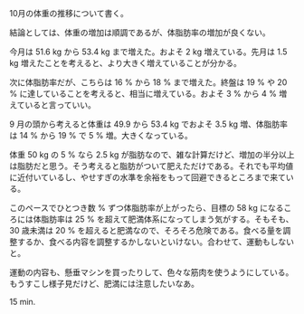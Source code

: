 10月の体重の推移について書く。

結論としては、体重の増加は順調であるが、体脂肪率の増加が良くない。

今月は 51.6 kg から 53.4 kg まで増えた。およそ 2 kg 増えている。先月は 1.5 kg 増えたことを考えると、より大きく増えていることが分かる。

次に体脂肪率だが、こちらは 16 % から 18 % まで増えた。終盤は 19 % や 20 % に達していることを考えると、相当に増えている。およそ 3 % から 4 % 増えていると言っていい。

9 月の頭から考えると体重は 49.9 から 53.4 kg でおよそ 3.5 kg 増、体脂肪率は 14 % から 19 % で 5 % 増。大きくなっている。

体重 50 kg の 5 % なら 2.5 kg が脂肪なので、雑な計算だけど、増加の半分以上は脂肪だと思う。そう考えると脂肪がついて肥えただけである。それでも平均値に近付いているし、やせすぎの水準を余裕をもって回避できるところまで来ている。

このペースでひとつき数 % ずつ体脂肪率が上がったら、目標の 58 kg になるころには体脂肪率は 25 % を超えて肥満体系になってしまう気がする。そもそも、30 歳未満は 20 % を超えると肥満なので、そろそろ危険である。食べる量を調整するか、食べる内容を調整するかしないといけない。合わせて、運動もしないと。

運動の内容も、懸垂マシンを買ったりして、色々な筋肉を使うようにしている。もうすこし様子見だけど、肥満には注意したいなあ。

15 min.
